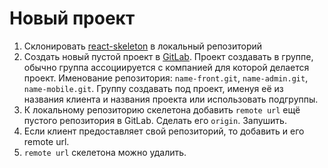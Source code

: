 # Новый проект

1. Склонировать [react-skeleton](https://github.com/ylabio/react-skeleton) в локальный репозиторий
2. Создать новый пустой проект в [GitLab](http://git.yiilab.com). Проект создавать в группе, обычно 
группа ассоциируется с компанией для которой делается проект. 
Именование репозитория: `name-front.git`, `name-admin.git`, `name-mobile.git`. 
Группу создавать под проект, именуя её из названия клиента и названия проекта или использовать 
подгруппы. 
3. К локальному репозиторию скелетона добавить `remote url` ещё пустого репозитория в GitLab. 
Сделать его `origin`. Запушить.
4. Если клиент предоставляет свой репозиторий, то добавить и его remote url. 
5. `remote url` скелетона можно удалить.
